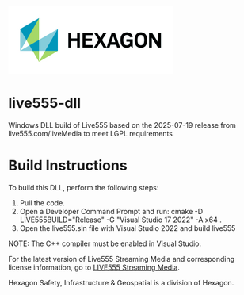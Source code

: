 ![Hexagon logo](/Hexagon_RGB.jpg)

# live555-dll
Windows DLL build of Live555 based on the 2025-07-19 release from live555.com/liveMedia to meet LGPL requirements

# Build Instructions
To build this DLL, perform the following steps:
1. Pull the code.
2. Open a Developer Command Prompt and run: cmake -D LIVE555BUILD="Release" -G "Visual Studio 17 2022" -A x64 .
3. Open the live555.sln file with Visual Studio 2022 and build live555

NOTE: The C++ compiler must be enabled in Visual Studio.

For the latest version of Live555 Streaming Media and corresponding license information, go to [LIVE555 Streaming Media](http://www.live555.com/liveMedia/).

Hexagon Safety, Infrastructure & Geospatial is a division of Hexagon.

